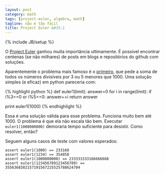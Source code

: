 ```yaml
---
layout: post
category: math
tags: [project-euler, algebra, math]
tagline: não é tão fácil
title: Project Euler &#35;1
---
```

{% include JB/setup %}

O [Project Euler](http://projecteuler.net/) ganhou muita importância ultimamente.
É possível encontrar centenas (se não milhares) de posts em blogs e repositórios
do github com soluções.

Aparentemente o problema mais famoso é o [primeiro](http://projecteuler.net/problem=1), 
que pede a soma de todos os números divisíveis por 3 ou 5 menores que 1000. Uma 
solução simples (e eficaz) em python pareceria com:

{% highlight python %}
def euler1(limit):
    answer=0
    for i in range(limit):
        if i%3==0 or i%5==0:
            answer+=i
    return answer

print euler1(1000)
{% endhighlight %}

Essa é uma solução válida para esse problema. Funciona muito bem até 1000. O problema é que ela não escala
tão bem. Executar ```euler1(1000000000)``` demoraria tempo suficiente para desistir. Como resolver, então?

Seguem alguns casos de teste com valores esperados:

```
assert euler1(1000) == 233168
assert euler1(1234) == 354858
assert euler1(1000000000) == 233333333166666668
assert euler1(123456789123456789) == 3556368382157191567225525788624704
```

